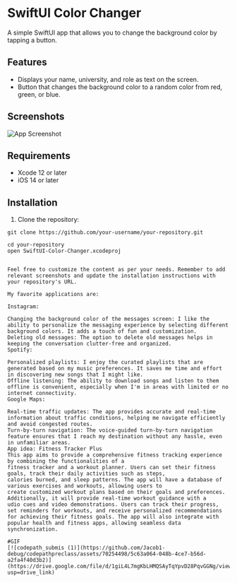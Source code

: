 # SwiftUI Color Changer

A simple SwiftUI app that allows you to change the background color by tapping a button.

## Features

- Displays your name, university, and role as text on the screen.
- Button that changes the background color to a random color from red, green, or blue.

## Screenshots

![App Screenshot](screenshots/screenshot.png)

## Requirements

- Xcode 12 or later
- iOS 14 or later

## Installation

1. Clone the repository:

```shell
git clone https://github.com/your-username/your-repository.git

cd your-repository
open SwiftUI-Color-Changer.xcodeproj


Feel free to customize the content as per your needs. Remember to add relevant screenshots and update the installation instructions with your repository's URL.

My favorite applications are:

Instagram:

Changing the background color of the messages screen: I like the ability to personalize the messaging experience by selecting different background colors. It adds a touch of fun and customization.
Deleting old messages: The option to delete old messages helps in keeping the conversation clutter-free and organized.
Spotify:

Personalized playlists: I enjoy the curated playlists that are generated based on my music preferences. It saves me time and effort in discovering new songs that I might like.
Offline listening: The ability to download songs and listen to them offline is convenient, especially when I'm in areas with limited or no internet connectivity.
Google Maps:

Real-time traffic updates: The app provides accurate and real-time information about traffic conditions, helping me navigate efficiently and avoid congested routes.
Turn-by-turn navigation: The voice-guided turn-by-turn navigation feature ensures that I reach my destination without any hassle, even in unfamiliar areas.
App idea: Fitness Tracker Plus
This app aims to provide a comprehensive fitness tracking experience by combining the functionalities of a 
fitness tracker and a workout planner. Users can set their fitness goals, track their daily activities such as steps,
calories burned, and sleep patterns. The app will have a database of various exercises and workouts, allowing users to 
create customized workout plans based on their goals and preferences. Additionally, it will provide real-time workout guidance with a
udio cues and video demonstrations. Users can track their progress, set reminders for workouts, and receive personalized recommendations 
for achieving their fitness goals. The app will also integrate with popular health and fitness apps, allowing seamless data synchronization.

#GIF
[![codepath_submis (1)](https://github.com/Jacob1-debug/codepathpreclass/assets/70254498/5c63a064-048b-4ce7-b56d-a2fa4f40d3b2)](https://drive.google.com/file/d/1giL4L7mgKbLHMQSAyTqYpvD28PqvGGNg/view?usp=drive_link)


